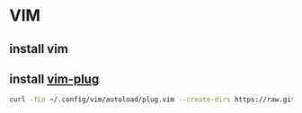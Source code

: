 # VIM

## install vim

## install [vim-plug](https://github.com/junegunn/vim-plug)

``` bash
curl -fLo ~/.config/vim/autoload/plug.vim --create-dirs https://raw.githubusercontent.com/junegunn/vim-plug/master/plug.vim
```
